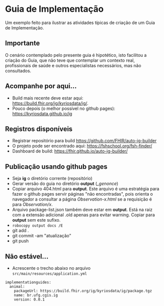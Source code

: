 # Guia de Implementação

Um exemplo feito para ilustrar as
atividades típicas de criação de um Guia de Implementação.

## Importante

O cenário contemplado pelo presente guia é hipotético, isto
facilitou a criação do Guia, que não teve que contemplar
um contexto real, profissionais de saúde e outros especialistas
necessários, mas não consultados.

## Acompanhe por aqui...

- Build mais recente deve estar aqui: https://build.fhir.org/ig/kyriosdata/ig/.
- Pouco depois (o melhor possível no github pages): https://kyriosdata.github.io/ig

## Registros disponíveis

- Registrar repositório para build https://github.com/FHIR/auto-ig-builder
- O projeto pode ser encontrado aqui: https://fshschool.org/fsh-finder/
- Dashboard de build: https://fhir.github.io/auto-ig-builder/

## Publicação usando github pages

- Seja **ig** o diretório corrente (repositório)
- Gerar versão do guia no diretório **output** (_\_genonce_)
- Copiar arquivo 404.html para **output**. Este arquivo é uma estratégia para
  fazer o github pages servir páginas "não encontradas", pois orienta o navegador a consultar
  a página _Observation-x.html_ se a requisição é para _Observation/x_.
- Arquivo package-list.json também deve estar em **output**. Está na raiz com a extensão adicional .old apenas para evitar warning. Copiar para **output** sem este sufixo.
- `robocopy output docs /E`
- git add .
- git commit -am "atualização"
- git push

## Não estável...

- Acrescente o trecho abaixo no arquivo `src/main/resources/application.yml`

```
implementationguides:
  animal:
    packageUrl: https://build.fhir.org/ig/kyriosdata/ig/package.tgz
    name: br.ufg.cgis.ig
    version: 0.0.1
```
